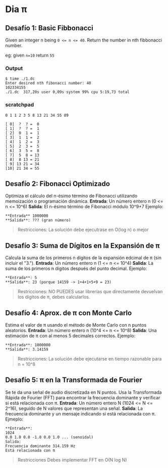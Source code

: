 # Dia π

## Desafío 1: Basic Fibbonacci

Given an integer n being `0 <= n <= 40`. Return the number in nth fibbonacci number.

eg: given `n=10` return `55`

### Output

``` shell
$ time ./1.dc
Enter desired nth fibonacci number: 40
102334155
./1.dc  317,20s user 0,09s system 99% cpu 5:19,73 total
```

### scratchpad

```
0 1 1 2 3 5 8 13 21 34 55 89

[ 0]  ?  ? =  0
[ 1]  ?  ? =  1
[ 2]  0  1 =  1
[ 3]  1  1 =  2
[ 4]  1  2 =  3
[ 5]  2  3 =  5
[ 6]  3  5 =  8
[ 7]  5  8 = 13
[ 8]  8 13 = 21
[ 9] 13 21 = 34
[10] 21 34 = 55
```

## Desafío 2: Fibonacci Optimizado

Optimiza el cálculo del n-ésimo término de Fibonacci utilizando memoización o programación dinámica.
**Entrada**: Un número entero n (0 <= n <= 10^6)
**Salida**: El n-ésimo término de Fibonacci módulo 10^9+7
Ejemplo:
```
**Entrada** 1000000
**Salida**: ??? (gran número)
```
> Restricciones: La solución debe ejecutrase en O(log n) o mejor

## Desafío 3: Suma de Dígitos en la Expansión de π

Calcula la suma de los primeros n dígitos de la expansión edcimal de π  (sin incluir el "3.").
**Entrada**: Un número entero n (1 <= n <= 10^4)
**Salida**: La suma de los primeros n dígitos después del punto decimal.
Ejemplo:
```
**Entrada**: 5
**Salida**: 23 (porque 14159 -> 1+4+1+5+9 = 23)
```
> Restricciones: NO PUEDES usar librerías que directamente devuelvan los dígitos de π, debes calcularlos.

## Desafío 4: Aprox. de π con Monte Carlo

Estima el valor de π usando el método de Monte Carlo con n puntos aleatorios.
**Entrada**: Un número entero n (10^4 <= n <= 10^8)
**Salida**: Una estimación de π con al menos 5 decimales correctos.
Ejemplo:
```
**Entrada**: 1000000
**Salida**: 3.14159
```
> Restricciones: La solución debe ejecutarse en tiempo razonable para n = 10^8

## Desafío 5: π en la Transformada de Fourier

Se te da una señal de audio discretizada en N puntos. Usa la Transformada Rápida de Fourier (FFT) para encontrar la frecuencia dominante y verificar si está relacionada con π.
**Entrada**: Un número entero N (1024 <= N <= 2^16), seguido de N valores que representan una señal.
**Salida**: La frecuencia dominante y un mensaje indicando si está relacionada con π.
Ejmeplo:
```
**Entrada**:
1024
0.0 1.0 0.0 -1.0 0.0 1.0 ... (senoidal)
Salida:
Frecuencia dominante 314.159 Hz
Está relacionada con π
```
> Restricciones Debes implementar FFT en O(N log N)
